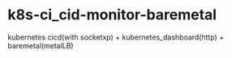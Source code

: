 # k8s-ci_cid-monitor-baremetal
kubernetes cicd(with socketxp) + kubernetes_dashboard(http) + baremetal(metalLB)

